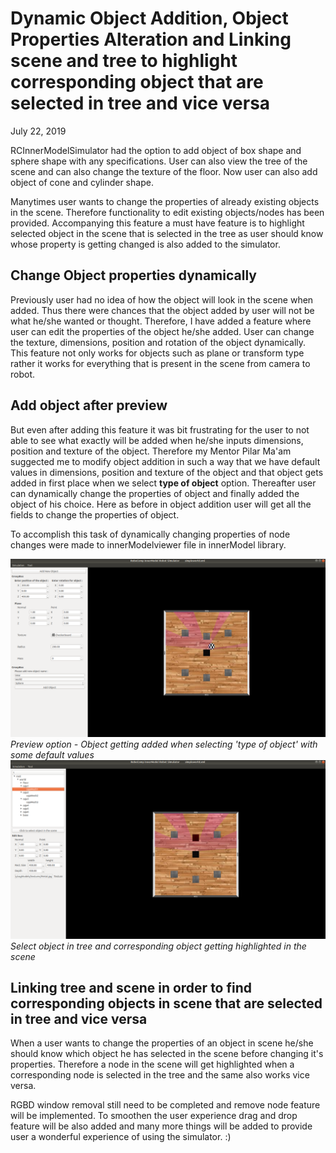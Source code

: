 # Dynamic Object Addition, Object Properties Alteration and Linking scene and tree to highlight corresponding object that are selected in tree and vice versa 
July 22, 2019

RCInnerModelSimulator had the option to add object of box shape and sphere shape with any specifications. User can also view the tree of the scene and can also change the texture of the floor. Now user can also add object of cone and cylinder shape.

Manytimes user wants to change the properties of already existing objects in the scene. Therefore functionality to edit existing objects/nodes has been provided. Accompanying this feature a must have feature is to highlight selected object in the scene that is selected in the tree as user should know whose property is getting changed is also added to the simulator.

## Change Object properties dynamically
Previously user had no idea of how the object will look in the scene when added. Thus there were chances that the object added by user will not be what he/she wanted or thought. Therefore, I have added a feature where user can edit the properties of the object he/she added. User can change the texture, dimensions, position and rotation of the object dynamically. This feature not only works for objects such as plane or transform type rather it works for everything that is present in the scene from camera to robot.

## Add object after preview	
But even after adding this feature it was bit frustrating for the user to not able to see what exactly will be added when he/she inputs dimensions, position and texture of the object. Therefore my Mentor Pilar Ma'am suggected me to modify object addition in such a way that we have default values in dimensions, position and texture of the object and that object gets added in first place when we select **type of object** option. Thereafter user can dynamically change the properties of object and finally added the object of his choice. Here as before in object addition user will get all the fields to change the properties of object. 

To accomplish this task of dynamically changing properties of node changes were made to innerModelviewer file in innerModel library.

![alt](pic1_e2.png "Select object in tree and corresponding object getting highlighted ")
*Preview option - Object getting added when selecting 'type of object' with some default values*
![alt](pic2_e2.png "Preview option - Object getting added when selecting type of object with default values")
*Select object in tree and corresponding object getting highlighted in the scene*


## Linking tree and scene in order to find corresponding objects in scene that are selected in tree and vice versa 
When a user wants to change the properties of an object in scene he/she should know which object he has selected in the scene before changing it's properties. Therefore a node in the scene will get highlighted when a corresponding node is selected in the tree and the same also works vice versa.

RGBD window removal still need to be completed and remove node feature will be implemented. To smoothen the user experience drag and drop feature will be also added and many more things will be added to provide user a wonderful experience of using the simulator. :)
